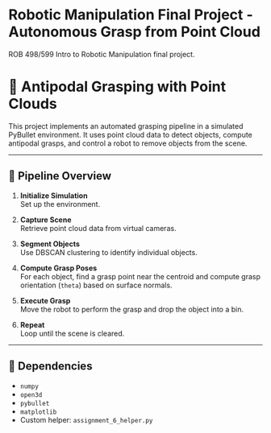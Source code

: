 # Robotic Manipulation Final Project - Autonomous Grasp from Point Cloud
 ROB 498/599 Intro to Robotic Manipulation final project.


# 🦾 Antipodal Grasping with Point Clouds

This project implements an automated grasping pipeline in a simulated PyBullet environment. It uses point cloud data to detect objects, compute antipodal grasps, and control a robot to remove objects from the scene.

---

## 🚀 Pipeline Overview

1. **Initialize Simulation**  
   Set up the environment.

2. **Capture Scene**  
   Retrieve point cloud data from virtual cameras.

3. **Segment Objects**  
   Use DBSCAN clustering to identify individual objects.

4. **Compute Grasp Poses**  
   For each object, find a grasp point near the centroid and compute grasp orientation (`theta`) based on surface normals.

5. **Execute Grasp**  
   Move the robot to perform the grasp and drop the object into a bin.

6. **Repeat**  
   Loop until the scene is cleared.

---

## 🧰 Dependencies

- `numpy`  
- `open3d`  
- `pybullet`  
- `matplotlib`  
- Custom helper: `assignment_6_helper.py`

